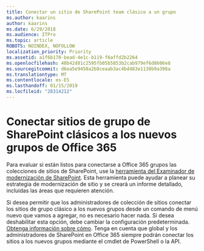 ```yaml
---
title: Conectar un sitio de SharePoint team clásico a un grupo
ms.author: kaarins
author: kaarins
ms.date: 6/29/2018
ms.audience: ITPro
ms.topic: article
ROBOTS: NOINDEX, NOFOLLOW
localization_priority: Priority
ms.assetid: a1f6b170-bead-4e1c-b119-f6affd2b2264
ms.openlocfilehash: 40b42d81c2595fb05b5853b2cab979ef6d8606e8
ms.sourcegitcommit: d6ea5e9458a2b8ceaab3ac4bd483e1130b9a398a
ms.translationtype: MT
ms.contentlocale: es-ES
ms.lasthandoff: 01/15/2019
ms.locfileid: "28314212"
---
```

# <a name="connect-classic-sharepoint-team-sites-to-new-office-365-groups"></a>Conectar sitios de grupo de SharePoint clásicos a los nuevos grupos de Office 365

Para evaluar si están listos para conectarse a Office 365 grupos las colecciones de sitios de SharePoint, use la [herramienta del Examinador de modernización de SharePoint](https://go.microsoft.com/fwlink/?linkid=873066). Esta herramienta puede ayudar a planear su estrategia de modernización de sitio y se creará un informe detallado, incluidas las áreas que requieren atención.
  
Si desea permitir que los administradores de colección de sitios conectar los sitios de grupo clásico a los nuevos grupos desde un comando de menú nuevo que vamos a agregar, no es necesario hacer nada. Si desea deshabilitar esta opción, debe cambiar la configuración predeterminada. [Obtenga información sobre cómo](https://go.microsoft.com/fwlink/?linkid=2004316). Tenga en cuenta que global y los administradores de SharePoint en Office 365 siempre podrán conectar los sitios a los nuevos grupos mediante el cmdlet de PowerShell o la API.
  

